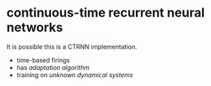# continuous-time recurrent neural networks

It is possible this is a CTRNN implementation.

- time-based firings
- has *adaptation algorithm*
- training on *unknown dynamical systems*
